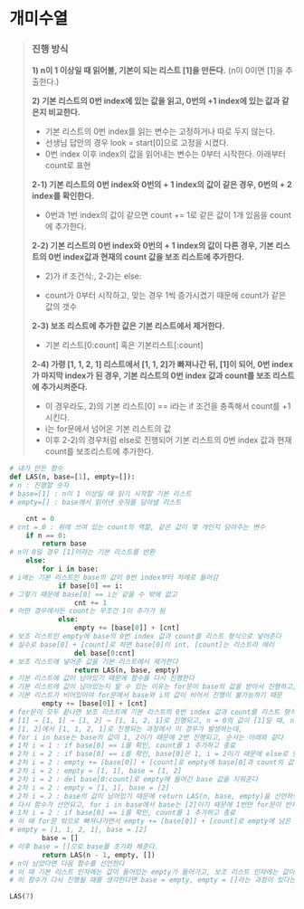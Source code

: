 # 개미수열

>### 진행 방식
>
>**1) n이 1 이상일 때 읽어볼, 기본이 되는 리스트 [1]을 만든다.** (n이 0이면 [1]을 추출한다.)
>
>**2) 기본 리스트의 0번 index에 있는 값을 읽고, 0번의 +1 index에 있는 값과 같은지 비교한다.**
>
>* 기본 리스트의 0번 index를 읽는 변수는 고정하거나 따로 두지 않는다.
>  * 선생님 답안의 경우 look = start[0]으로 고정을 시켰다.
>* 0번 index 이후 index의 값을 읽어내는 변수는 0부터 시작한다. 아래부터 count로 표현
>
>**2-1) 기본 리스트의 0번 index와 0번의 + 1 index의 값이 같은 경우, 0번의 + 2 index를 확인한다.**
>
>- 0번과 1번 index의 값이 같으면 count += 1로 같은 값이 1개 있음을 count에 추가한다.
>
>**2-2) 기본 리스트의 0번 index와 0번의 + 1 index의 값이 다른 경우, 기본 리스트의 0번 index값과 현재의 count 값을 보조 리스트에 추가한다.**
>
>- 2)가 if 조건식:, 2-2)는 else:
>
>- count가 0부터 시작하고, 맞는 경우 1씩 증가시켰기 때문에 count가 같은 값의 갯수
>
>**2-3) 보조 리스트에 추가한 값은 기본 리스트에서 제거한다.**
>
>- 기본 리스트[0:count] 혹은 기본리스트[:count]
>
>**2-4) 가령 [1, 1, 2, 1] 리스트에서 [1, 1, 2]가 빠져나간 뒤, [1]이 되어, 0번 index가 마지막 index가 된 경우, 기본 리스트의 0번 index 값과 count를 보조 리스트에 추가시켜준다.**
>
>- 이 경우라도, 2)의 기본 리스트[0] == i라는 if 조건을 충족해서 count를 +1 시킨다.
>  - i는 for문에서 넘어온 기본 리스트의 값
>- 이후 2-2)의 경우처럼 else로 진행되어 기본 리스트의 0번 index 값과 현재 count를 보조리스트에 추가한다.

```python
# 내가 만든 함수
def LAS(n, base=[1], empty=[]):
# n : 진행할 숫자
# base=[1] : n이 1 이상일 때 읽기 시작할 기본 리스트
# empty=[] : base에서 읽어낸 숫자를 담아낼 리스트

	cnt = 0
# cnt = 0 : 위에 쓰여 있는 count의 역할, 같은 값이 몇 개인지 담아주는 변수
    if n == 0:
        return base
# n이 0일 경우 [1]이라는 기본 리스트를 반환
    else:
        for i in base:
# i에는 기본 리스트인 base의 값이 0번 index부터 차례로 들어감
            if base[0] == i:
# 그렇기 때문에 base[0] == i는 같을 수 밖에 없고
                cnt += 1
# 어떤 경우에서든 count는 무조건 1이 추가가 됨
            else:
                empty += [base[0]] + [cnt]
# 보조 리스트인 empty에 base의 0번 index 값과 count를 리스트 형식으로 넣어준다
# 실수로 base[0] + [count]로 하면 base[0]이 int, [count]는 리스트라 에러
                del base[0:cnt]
# 보조 리스트에 넣어준 값을 기본 리스트에서 제거한다
                return LAS(n, base, empty)
# 기본 리스트에 값이 남아있기 때문에 함수를 다시 진행한다
# 기본 리스트에 값이 남아있는지 알 수 있는 이유는 for문이 base의 값을 받아서 진행하고,
# 기본 리스트가 비어있어야 for문에서 base와 i의 값이 비어서 진행이 불가능하기 때문
        empty += [base[0]] + [cnt]
# for문이 모두 끝나면 보조 리스트에 기본 리스트의 0번 index 값과 count를 리스트 형식으로 넣어준다
# [1] → [1, 1] → [1, 2] → [1, 1, 2, 1]로 진행되고, n = 0의 값이 [1]일 때, n = 3이라면
# [1, 2]에서 [1, 1, 2, 1]로 진행되는 과정에서 이 경우가 발생하는데,
# for i in base는 base의 값이 1, 2이기 때문에 2번 진행되고, 순서는 아래와 같다
# 1차 i = 1 : if base[0] == i를 확인, count를 1 추가하고 종료
# 2차 i = 2 : if base[0] == i를 확인, base[0]은 1, i = 2이기 때문에 else로 넘어간다
# 2차 i = 2 : empty += [base[0]] + [count]로 empty에 base[0]과 count의 값을 리스트로 집어넣는다
# 2차 i = 2 : empty = [1, 1], base = [1, 2]
# 2차 i = 2 : del base[0:count]로 empty에 들어간 base 값을 지워준다
# 2차 i = 2 : empty = [1, 1], base = [2]
# 2차 i = 2 : base의 값이 남아있기 때문에 return LAS(n, base, empty)을 선언하면서 for문이 끊어진다
# 다시 함수가 선언되고, for i in base에서 base는 [2]이기 때문에 1번만 for문이 반복된다
# 1차 i = 2 : if base[0] == i를 확인, count를 1 추가하고 종료
# 이 때 for문 밖으로 빠져나가면서 empty += [base[0]] + [count]로 empty에 남은 base 값인 2와 count 값인 1을 넣어준다.
# empty = [1, 1, 2, 1], base = [2]
        base = []
# 이후 base = []으로 base를 초기화 해준다.
        return LAS(n - 1, empty, [])
# n이 남았다면 다음 함수를 선언한다
# 이 때 기본 리스트 인자에는 값이 들어있는 empty가 들어가고, 보조 리스트 인자에는 값이 없는 빈 리스트 []가 들어간다
# 이 함수가 다시 진행될 때를 생각한다면 base = empty, empty = []라는 과정이 있다는 걸 인지해야 한다

LAS(7)
```



